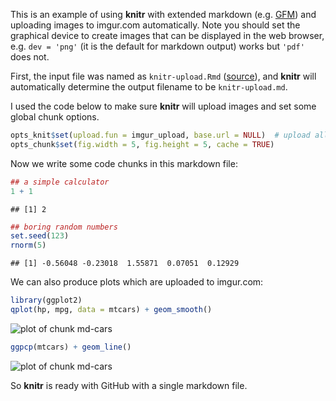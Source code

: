 This is an example of using **knitr** with extended markdown (e.g. [GFM](http://github.github.com/github-flavored-markdown/)) and uploading images to imgur.com automatically. Note you should set the graphical device to create images that can be displayed in the web browser, e.g. `dev = 'png'` (it is the default for markdown output) works but `'pdf'` does not.

First, the input file was named as `knitr-upload.Rmd` ([source](https://github.com/yihui/knitr-examples/blob/master/010-upload.Rmd)), and **knitr** will automatically determine the output filename to be `knitr-upload.md`.

I used the code below to make sure **knitr** will upload images and set some global chunk options.


```r
opts_knit$set(upload.fun = imgur_upload, base.url = NULL)  # upload all images to imgur.com
opts_chunk$set(fig.width = 5, fig.height = 5, cache = TRUE)
```


Now we write some code chunks in this markdown file:


```r
## a simple calculator
1 + 1
```

```
## [1] 2
```

```r
## boring random numbers
set.seed(123)
rnorm(5)
```

```
## [1] -0.56048 -0.23018  1.55871  0.07051  0.12929
```


We can also produce plots which are uploaded to imgur.com:


```r
library(ggplot2)
qplot(hp, mpg, data = mtcars) + geom_smooth()
```

![plot of chunk md-cars](http://i.imgur.com/7LvELgY.png) 

```r
ggpcp(mtcars) + geom_line()
```

![plot of chunk md-cars](http://i.imgur.com/VypzuNU.png) 


So **knitr** is ready with GitHub with a single markdown file.
